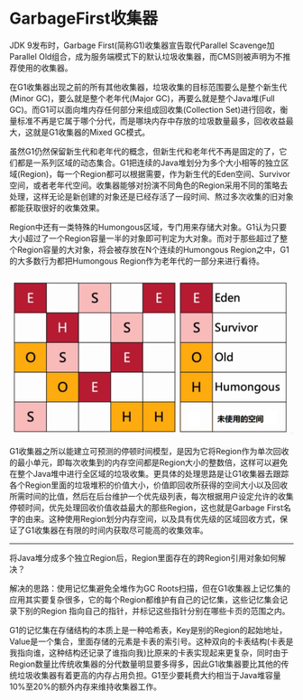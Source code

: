 # GarbageFirst收集器

JDK 9发布时，Garbage First(简称G1)收集器宣告取代Parallel Scavenge加Parallel Old组合，成为服务端模式下的默认垃圾收集器，而CMS则被声明为不推荐使用的收集器。

在G1收集器出现之前的所有其他收集器，垃圾收集的目标范围要么是整个新生代(Minor GC)，要么就是整个老年代(Major GC)，再要么就是整个Java堆(Full GC)。而G1可以面向堆内存任何部分来组成回收集(Collection Set)进行回收，衡量标准不再是它属于哪个分代，而是哪块内存中存放的垃圾数量最多，回收收益最大，这就是G1收集器的Mixed GC模式。

虽然G1仍然保留新生代和老年代的概念，但新生代和老年代不再是固定的了，它们都是一系列区域的动态集合。G1把连续的Java堆划分为多个大小相等的独立区域(Region)，每一个Region都可以根据需要，作为新生代的Eden空间、Survivor空间，或者老年代空间。收集器能够对扮演不同角色的Region采用不同的策略去处理，这样无论是新创建的对象还是已经存活了一段时间、熬过多次收集的旧对象都能获取很好的收集效果。

Region中还有一类特殊的Humongous区域，专门用来存储大对象。G1认为只要大小超过了一个Region容量一半的对象即可判定为大对象。而对于那些超过了整个Region容量的大对象，将会被存放在N个连续的Humongous Region之中，G1的大多数行为都把Humongous Region作为老年代的一部分来进行看待。

![](../../img/g1_region.png)

G1收集器之所以能建立可预测的停顿时间模型，是因为它将Region作为单次回收的最小单元，即每次收集到的内存空间都是Region大小的整数倍，这样可以避免在整个Java堆中进行全区域的垃圾收集。更具体的处理思路是让G1收集器去跟踪各个Region里面的垃圾堆积的价值大小，价值即回收所获得的空间大小以及回收所需时间的比值，然后在后台维护一个优先级列表，每次根据用户设定允许的收集停顿时间，优先处理回收价值收益最大的那些Region，这也就是Garbage First名字的由来。这种使用Region划分内存空间，以及具有优先级的区域回收方式，保证了G1收集器在有限的时间内获取尽可能高的收集效率。

---

将Java堆分成多个独立Region后，Region里面存在的跨Region引用对象如何解决？

解决的思路：使用记忆集避免全堆作为GC Roots扫描，但在G1收集器上记忆集的应用其实要复杂很多，它的每个Region都维护有自己的记忆集，这些记忆集会记录下别的Region
指向自己的指针，并标记这些指针分别在哪些卡页的范围之内。

G1的记忆集在存储结构的本质上是一种哈希表，Key是别的Region的起始地址，Value是一个集合，里面存储的元素是卡表的索引号。这种双向的卡表结构(卡表是我指向谁，这种结构还记录了谁指向我)比原来的卡表实现起来更复杂，同时由于Region数量比传统收集器的分代数量明显要多得多，因此G1收集器要比其他的传统垃圾收集器有着更高的内存占用负担。G1至少要耗费大约相当于Java堆容量10%至20%的额外内存来维持收集器工作。

